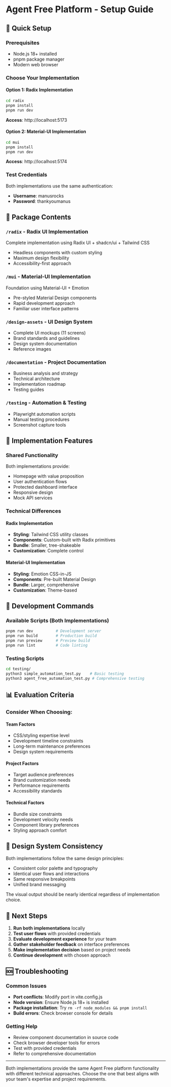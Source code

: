 # Agent Free Platform - Setup Guide

## 🚀 Quick Setup

### Prerequisites
- Node.js 18+ installed
- pnpm package manager
- Modern web browser

### Choose Your Implementation

#### Option 1: Radix Implementation
```bash
cd radix
pnpm install
pnpm run dev
```
**Access**: http://localhost:5173

#### Option 2: Material-UI Implementation
```bash
cd mui
pnpm install
pnpm run dev
```
**Access**: http://localhost:5174

### Test Credentials
Both implementations use the same authentication:
- **Username**: manusrocks
- **Password**: thankyoumanus

## 📁 Package Contents

### `/radix` - Radix UI Implementation
Complete implementation using Radix UI + shadcn/ui + Tailwind CSS
- Headless components with custom styling
- Maximum design flexibility
- Accessibility-first approach

### `/mui` - Material-UI Implementation
Foundation using Material-UI + Emotion
- Pre-styled Material Design components
- Rapid development approach
- Familiar user interface patterns

### `/design-assets` - UI Design System
- Complete UI mockups (11 screens)
- Brand standards and guidelines
- Design system documentation
- Reference images

### `/documentation` - Project Documentation
- Business analysis and strategy
- Technical architecture
- Implementation roadmap
- Testing guides

### `/testing` - Automation & Testing
- Playwright automation scripts
- Manual testing procedures
- Screenshot capture tools

## 🎯 Implementation Features

### Shared Functionality
Both implementations provide:
- Homepage with value proposition
- User authentication flows
- Protected dashboard interface
- Responsive design
- Mock API services

### Technical Differences

#### Radix Implementation
- **Styling**: Tailwind CSS utility classes
- **Components**: Custom-built with Radix primitives
- **Bundle**: Smaller, tree-shakeable
- **Customization**: Complete control

#### Material-UI Implementation
- **Styling**: Emotion CSS-in-JS
- **Components**: Pre-built Material Design
- **Bundle**: Larger, comprehensive
- **Customization**: Theme-based

## 🔧 Development Commands

### Available Scripts (Both Implementations)
```bash
pnpm run dev          # Development server
pnpm run build        # Production build
pnpm run preview      # Preview build
pnpm run lint         # Code linting
```

### Testing Scripts
```bash
cd testing/
python3 simple_automation_test.py    # Basic testing
python3 agent_free_automation_test.py # Comprehensive testing
```

## 📊 Evaluation Criteria

### Consider When Choosing:

#### Team Factors
- CSS/styling expertise level
- Development timeline constraints
- Long-term maintenance preferences
- Design system requirements

#### Project Factors
- Target audience preferences
- Brand customization needs
- Performance requirements
- Accessibility standards

#### Technical Factors
- Bundle size constraints
- Development velocity needs
- Component library preferences
- Styling approach comfort

## 🎨 Design System Consistency

Both implementations follow the same design principles:
- Consistent color palette and typography
- Identical user flows and interactions
- Same responsive breakpoints
- Unified brand messaging

The visual output should be nearly identical regardless of implementation choice.

## 🚀 Next Steps

1. **Run both implementations** locally
2. **Test user flows** with provided credentials
3. **Evaluate development experience** for your team
4. **Gather stakeholder feedback** on interface preferences
5. **Make implementation decision** based on project needs
6. **Continue development** with chosen approach

## 🆘 Troubleshooting

### Common Issues
- **Port conflicts**: Modify port in vite.config.js
- **Node version**: Ensure Node.js 18+ is installed
- **Package installation**: Try `rm -rf node_modules && pnpm install`
- **Build errors**: Check browser console for details

### Getting Help
- Review component documentation in source code
- Check browser developer tools for errors
- Test with provided credentials
- Refer to comprehensive documentation

---

Both implementations provide the same Agent Free platform functionality with different technical approaches. Choose the one that best aligns with your team's expertise and project requirements.

